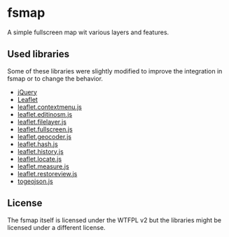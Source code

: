 # fsmap

A simple fullscreen map wit various layers and features.

## Used libraries

Some of these libraries were slightly modified to improve the integration in fsmap or to change the behavior.

* [jQuery](https://jquery.com/)
* [Leaflet](http://leafletjs.com/)
* [leaflet.contextmenu.js](https://github.com/aratcliffe/Leaflet.contextmenu)
* [leaflet.editinosm.js](https://github.com/yohanboniface/Leaflet.EditInOSM)
* [leaflet.filelayer.js](https://github.com/makinacorpus/Leaflet.FileLayer)
* [leaflet.fullscreen.js](https://github.com/Leaflet/Leaflet.fullscreen)
* [leaflet.geocoder.js](https://github.com/perliedman/leaflet-control-geocoder)
* [leaflet.hash.js](https://github.com/mlevans/leaflet-hash)
* [leaflet.history.js](https://github.com/cscott530/leaflet-history)
* [leaflet.locate.js](https://github.com/domoritz/leaflet-locatecontrol)
* [leaflet.measure.js](https://github.com/jtreml/leaflet.measure)
* [leaflet.restoreview.js](https://github.com/makinacorpus/Leaflet.RestoreView)
* [togeojson.js](https://github.com/mapbox/togeojson)


## License

The fsmap itself is licensed under the WTFPL v2 but the libraries might be licensed under a different license.

